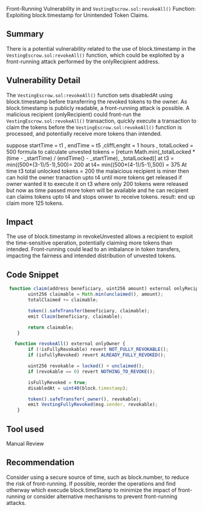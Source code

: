 Front-Running Vulnerability in and `VestingEscrow.sol:revokeAll()` Function: Exploiting block.timestamp for Unintended Token Claims.

## Summary

There is a potential vulnerability related to the use of block.timestamp in the `VestingEscrow.sol:revokeAll()` function, which could be exploited by a front-running attack performed by the onlyRecipient address.

## Vulnerability Detail

The `VestingEscrow.sol:revokeAll()` function sets disabledAt using block.timestamp before transferring the revoked tokens to the owner. As block.timestamp is publicly readable, a front-running attack is possible.
A malicious recipient (onlyRecipient) could front-run the `VestingEscrow.sol:revokeAll()` transaction, quickly execute a transaction to claim the tokens before the `VestingEscrow.sol:revokeAll()` function is processed, and potentially receive more tokens than intended.

suppose startTime = t1 , endTime = t5 ,cliffLenght = 1 hours , totalLocked = 500
formula to calculate unvested tokens = [return Math.min(_totalLocked * (time - _startTime) / (endTime() - _startTime), _totalLocked)]
at t3 = min((500*(3-1)/5-1),500)= 200 at t4= min((500*(4-1)/5-1),500) = 375
At time t3 total unlocked tokens = 200 the malaicious recipient is miner then can hold the owner tranaction upto t4 until more tokens get released if owner wanted it to execute it on t3 where only 200 tokens were released but now as time passed more token will be available and he can recipient can claims tokens upto t4 and stops onwer to receive tokens.
result: end up claim more 125 tokens.

## Impact

The use of block.timestamp in revokeUnvested allows a recipient to exploit the time-sensitive operation, potentially claiming more tokens than intended.
Front-running could lead to an imbalance in token transfers, impacting the fairness and intended distribution of unvested tokens.

## Code Snippet

```javascript
 function claim(address beneficiary, uint256 amount) external onlyRecipient returns (uint256) {
        uint256 claimable = Math.min(unclaimed(), amount);
        totalClaimed += claimable;

        token().safeTransfer(beneficiary, claimable);
        emit Claim(beneficiary, claimable);

        return claimable;
    }
```

```javascript
   function revokeAll() external onlyOwner {
        if (!isFullyRevokable) revert NOT_FULLY_REVOKABLE();
        if (isFullyRevoked) revert ALREADY_FULLY_REVOKED();

        uint256 revokable = locked() + unclaimed();
        if (revokable == 0) revert NOTHING_TO_REVOKE();

        isFullyRevoked = true;
        disabledAt = uint40(block.timestamp);

        token().safeTransfer(_owner(), revokable);
        emit VestingFullyRevoked(msg.sender, revokable);
    }
```

## Tool used

Manual Review

## Recommendation

Consider using a secure source of time, such as block.number, to reduce the risk of front-running.
If possible, reorder the operations and find otherway which execude block.timeStamp to minimize the impact of front-running or consider alternative mechanisms to prevent front-running attacks.
